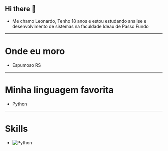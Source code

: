 ## Hi there 👋
* Me chamo Leonardo, Tenho 18 anos e estou estudando analise e desenvolvimento de sistemas na faculdade Ideau de Passo Fundo
---
# Onde eu moro
* Espumoso RS
---
# Minha linguagem favorita
* Python
---
# Skills
* ![Python](https://img.shields.io/badge/Python-3776AB?style=for-the-badge&logo=python&logoColor=white)


